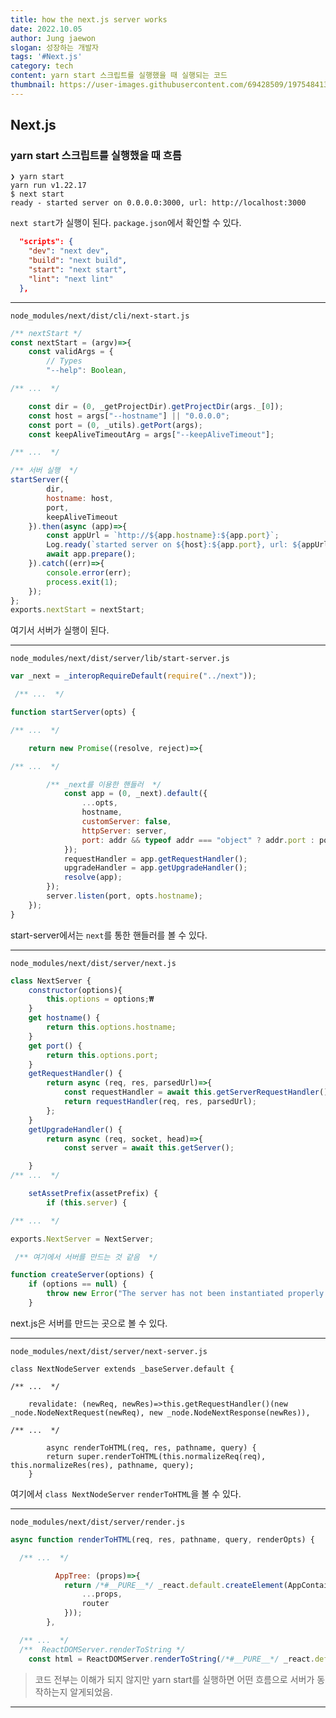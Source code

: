 ```yaml
---
title: how the next.js server works
date: 2022.10.05
author: Jung jaewon
slogan: 성장하는 개발자
tags: '#Next.js'
category: tech
content: yarn start 스크립트를 실행했을 때 실행되는 코드
thumbnail: https://user-images.githubusercontent.com/69428509/197548413-7f74b293-22c7-4d6f-947f-e7b5f8875c4f.jpg
---
```


## Next.js

### yarn start 스크립트를 실행했을 때 흐름

```shell
❯ yarn start
yarn run v1.22.17
$ next start
ready - started server on 0.0.0.0:3000, url: http://localhost:3000
```

`next start`가 실행이 된다. `package.json`에서 확인할 수 있다.

```json
  "scripts": {
    "dev": "next dev",
    "build": "next build",
    "start": "next start",
    "lint": "next lint"
  },
```

---

`node_modules/next/dist/cli/next-start.js`

```js
/** nextStart */
const nextStart = (argv)=>{
    const validArgs = {
        // Types
        "--help": Boolean,

/** ...  */

    const dir = (0, _getProjectDir).getProjectDir(args._[0]);
    const host = args["--hostname"] || "0.0.0.0";
    const port = (0, _utils).getPort(args);
    const keepAliveTimeoutArg = args["--keepAliveTimeout"];

/** ...  */

/** 서버 실행  */
startServer({
        dir,
        hostname: host,
        port,
        keepAliveTimeout
    }).then(async (app)=>{
        const appUrl = `http://${app.hostname}:${app.port}`;
        Log.ready(`started server on ${host}:${app.port}, url: ${appUrl}`);
        await app.prepare();
    }).catch((err)=>{
        console.error(err);
        process.exit(1);
    });
};
exports.nextStart = nextStart;
```

여기서 서버가 실행이 된다.

---

`node_modules/next/dist/server/lib/start-server.js`

```js
var _next = _interopRequireDefault(require("../next"));

 /** ...  */

function startServer(opts) {

/** ...  */

    return new Promise((resolve, reject)=>{

/** ...  */

        /** _next를 이용한 핸들러  */
            const app = (0, _next).default({
                ...opts,
                hostname,
                customServer: false,
                httpServer: server,
                port: addr && typeof addr === "object" ? addr.port : port
            });
            requestHandler = app.getRequestHandler();
            upgradeHandler = app.getUpgradeHandler();
            resolve(app);
        });
        server.listen(port, opts.hostname);
    });
}
```

start-server에서는 `next`를 통한 핸들러를 볼 수 있다.

---

`node_modules/next/dist/server/next.js`

```js
class NextServer {
    constructor(options){
        this.options = options;₩
    }
    get hostname() {
        return this.options.hostname;
    }
    get port() {
        return this.options.port;
    }
    getRequestHandler() {
        return async (req, res, parsedUrl)=>{
            const requestHandler = await this.getServerRequestHandler();
            return requestHandler(req, res, parsedUrl);
        };
    }
    getUpgradeHandler() {
        return async (req, socket, head)=>{
            const server = await this.getServer();

    }
/** ...  */

    setAssetPrefix(assetPrefix) {
        if (this.server) {

/** ...  */

exports.NextServer = NextServer;

 /** 여기에서 서버를 만드는 것 같음  */

function createServer(options) {
    if (options == null) {
        throw new Error("The server has not been instantiated properly. https://nextjs.org/docs/messages/invalid-server-options");
    }
```

next.js은 서버를 만드는 곳으로 볼 수 있다.

---

`node_modules/next/dist/server/next-server.js`

```
class NextNodeServer extends _baseServer.default {

/** ...  */

	revalidate: (newReq, newRes)=>this.getRequestHandler()(new _node.NodeNextRequest(newReq), new _node.NodeNextResponse(newRes)),

/** ...  */

    	async renderToHTML(req, res, pathname, query) {
        return super.renderToHTML(this.normalizeReq(req), this.normalizeRes(res), pathname, query);
    }
```

여기에서 `class NextNodeServer` `renderToHTML`을 볼 수 있다.

---

`node_modules/next/dist/server/render.js`

```js
async function renderToHTML(req, res, pathname, query, renderOpts) {

  /** ...  */

          AppTree: (props)=>{
            return /*#__PURE__*/ _react.default.createElement(AppContainerWithIsomorphicFiberStructure, null, renderPageTree(App, OriginComponent, {
                ...props,
                router
            }));
        },

  /** ...  */
  /**  ReactDOMServer.renderToString */
	const html = ReactDOMServer.renderToString(/*#__PURE__*/ _react.default.createElement(Body, null, /*#__PURE__*/ _react.default.createElement(ErrorDebug, {
```

> 코드 전부는 이해가 되지 않지만 yarn start를 실행하면 어떤 흐름으로 서버가 동작하는지 알게되었음.

---
